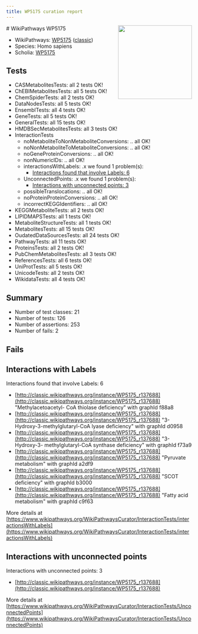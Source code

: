 ```yaml
---
title: WP5175 curation report
---
```


<img style="float: right; width: 200px" src="https://upload.wikimedia.org/wikipedia/commons/thumb/8/83/Wplogo_with_text_500.png/640px-Wplogo_with_text_500.png" />
# WikiPathways WP5175

* WikiPathways: [WP5175](https://wikipathways.org/pathways/WP5175) ([classic](https://classic.wikipathways.org/instance/WP5175))
* Species: Homo sapiens
* Scholia: [WP5175](https://scholia.toolforge.org/wikipathways/WP5175)
## Tests
* CASMetabolitesTests: all 2 tests OK!
* ChEBIMetabolitesTests: all 5 tests OK!
* ChemSpiderTests: all 2 tests OK!
* DataNodesTests: all 5 tests OK!
* EnsemblTests: all 4 tests OK!
* GeneTests: all 5 tests OK!
* GeneralTests: all 15 tests OK!
* HMDBSecMetabolitesTests: all 3 tests OK!
* InteractionTests
    * noMetaboliteToNonMetaboliteConversions: .. all OK!
    * noNonMetaboliteToMetaboliteConversions: .. all OK!
    * noGeneProteinConversions: .. all OK!
    * nonNumericIDs: .. all OK!
    * interactionsWithLabels: .x we found 1 problem(s):
        * [Interactions found that involve Labels: 6](#630d267d)
    * UnconnectedPoints: .x we found 1 problem(s):
        * [Interactions with unconnected points: 3](#35a61adb)
    * possibleTranslocations: .. all OK!
    * noProteinProteinConversions: .. all OK!
    * incorrectKEGGIdentifiers: .. all OK!
* KEGGMetaboliteTests: all 2 tests OK!
* LIPIDMAPSTests: all 1 tests OK!
* MetaboliteStructureTests: all 1 tests OK!
* MetabolitesTests: all 15 tests OK!
* OudatedDataSourcesTests: all 24 tests OK!
* PathwayTests: all 11 tests OK!
* ProteinsTests: all 2 tests OK!
* PubChemMetabolitesTests: all 3 tests OK!
* ReferencesTests: all 6 tests OK!
* UniProtTests: all 5 tests OK!
* UnicodeTests: all 2 tests OK!
* WikidataTests: all 4 tests OK!


## Summary

* Number of test classes: 21
* Number of tests: 126
* Number of assertions: 253
* Number of fails: 2

## Fails

<a name="630d267d" />

## Interactions with Labels

Interactions found that involve Labels: 6

* [http://classic.wikipathways.org/instance/WP5175_r137688](http://classic.wikipathways.org/instance/WP5175_r137688) "Methylacetoacetyl- CoA 
thiolase deficiency" with graphId f88a8
* [http://classic.wikipathways.org/instance/WP5175_r137688](http://classic.wikipathways.org/instance/WP5175_r137688) "3-Hydroxy-3-methylglutaryl-CoA 
lyase deficiency" with graphId d0958
* [http://classic.wikipathways.org/instance/WP5175_r137688](http://classic.wikipathways.org/instance/WP5175_r137688) "3-Hydroxy-3- methylglutaryl-CoA 
synthase deficiency" with graphId f73a9
* [http://classic.wikipathways.org/instance/WP5175_r137688](http://classic.wikipathways.org/instance/WP5175_r137688) "Pyruvate metabolism" with graphId a2df9
* [http://classic.wikipathways.org/instance/WP5175_r137688](http://classic.wikipathways.org/instance/WP5175_r137688) "SCOT deficiency" with graphId b3000
* [http://classic.wikipathways.org/instance/WP5175_r137688](http://classic.wikipathways.org/instance/WP5175_r137688) "Fatty acid metabolism" with graphId c9f63


More details at [https://www.wikipathways.org/WikiPathwaysCurator/InteractionTests/interactionsWithLabels](https://www.wikipathways.org/WikiPathwaysCurator/InteractionTests/interactionsWithLabels)

<a name="35a61adb" />

## Interactions with unconnected points

Interactions with unconnected points: 3

* [http://classic.wikipathways.org/instance/WP5175_r137688](http://classic.wikipathways.org/instance/WP5175_r137688)


More details at [https://www.wikipathways.org/WikiPathwaysCurator/InteractionTests/UnconnectedPoints](https://www.wikipathways.org/WikiPathwaysCurator/InteractionTests/UnconnectedPoints)

